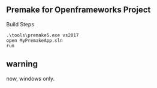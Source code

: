 ## Premake for Openframeworks Project

Build Steps

```
.\tools\premake5.exe vs2017
open MyPremakeApp.sln
run
```

## warning
now, windows only.